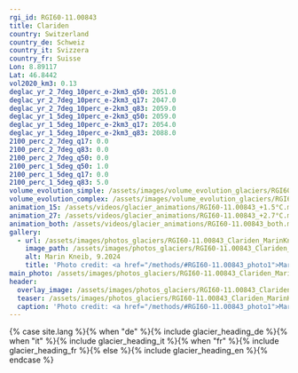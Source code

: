 ```yaml
---
rgi_id: RGI60-11.00843
title: Clariden
country: Switzerland
country_de: Schweiz
country_it: Svizzera
country_fr: Suisse
Lon: 8.89117
Lat: 46.8442
vol2020_km3: 0.13
deglac_yr_2_7deg_10perc_e-2km3_q50: 2051.0
deglac_yr_2_7deg_10perc_e-2km3_q17: 2047.0
deglac_yr_2_7deg_10perc_e-2km3_q83: 2059.0
deglac_yr_1_5deg_10perc_e-2km3_q50: 2059.0
deglac_yr_1_5deg_10perc_e-2km3_q17: 2054.0
deglac_yr_1_5deg_10perc_e-2km3_q83: 2088.0
2100_perc_2_7deg_q17: 0.0
2100_perc_2_7deg_q83: 0.0
2100_perc_2_7deg_q50: 0.0
2100_perc_1_5deg_q50: 1.0
2100_perc_1_5deg_q17: 0.0
2100_perc_1_5deg_q83: 5.0
volume_evolution_simple: /assets/images/volume_evolution_glaciers/RGI60-11.00843_simple_en.png
volume_evolution_complex: /assets/images/volume_evolution_glaciers/RGI60-11.00843_complex_en.png
animation_15: /assets/videos/glacier_animations/RGI60-11.00843_+1.5°C.mp4
animation_27: /assets/videos/glacier_animations/RGI60-11.00843_+2.7°C.mp4
animation_both: /assets/videos/glacier_animations/RGI60-11.00843_both.mp4
gallery:
  - url: /assets/images/photos_glaciers/RGI60-11.00843_Clariden_MarinKneib_202409.jpg
    image_path: /assets/images/photos_glaciers/RGI60-11.00843_Clariden_MarinKneib_202409.jpg
    alt: Marin Kneib, 9.2024
    title: 'Photo credit: <a href="/methods/#RGI60-11.00843_photo1">Marin Kneib, 9.2024</a>'
main_photo: /assets/images/photos_glaciers/RGI60-11.00843_Clariden_MarinKneib_202409.jpg
header:
  overlay_image: /assets/images/photos_glaciers/RGI60-11.00843_Clariden_MarinKneib_202409.jpg
  teaser: /assets/images/photos_glaciers/RGI60-11.00843_Clariden_MarinKneib_202409.jpg
  caption: 'Photo credit: <a href="/methods/#RGI60-11.00843_photo1">Marin Kneib, 9.2024</a>'
---
```

{% case site.lang %}{% when "de" %}{% include glacier_heading_de %}{% when "it" %}{% include glacier_heading_it %}{% when "fr" %}{% include glacier_heading_fr %}{% else %}{% include glacier_heading_en %}{% endcase %}